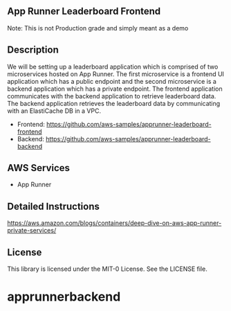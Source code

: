 ## App Runner Leaderboard Frontend
Note: This is not Production grade and simply meant as a demo


## Description
We will be setting up a leaderboard application which is comprised of two microservices hosted on App Runner. The first microservice is a frontend UI application which has a public endpoint and the second microservice is a backend application which has a private endpoint. The frontend application communicates with the backend application to retrieve leaderboard data. The backend application retrieves the leaderboard data by communicating with an ElastiCache DB in a VPC.

* Frontend: https://github.com/aws-samples/apprunner-leaderboard-frontend
* Backend: https://github.com/aws-samples/apprunner-leaderboard-backend

## AWS Services
* App Runner

## Detailed Instructions
https://aws.amazon.com/blogs/containers/deep-dive-on-aws-app-runner-private-services/

## License

This library is licensed under the MIT-0 License. See the LICENSE file.

# apprunnerbackend
